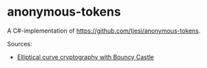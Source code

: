 # anonymous-tokens

A C#-implementation of https://github.com/tjesi/anonymous-tokens.

Sources:

- [Elliptical curve cryptography with Bouncy Castle](https://www.codeproject.com/Tips/1150485/Csharp-Elliptical-Curve-Cryptography-with-Bouncy-C)
